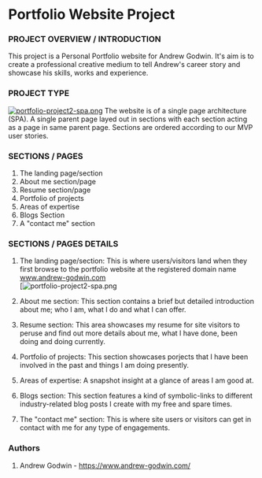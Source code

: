 # Portfolio Website Project
### PROJECT OVERVIEW / INTRODUCTION
This project is a Personal Portfolio website for Andrew Godwin. It's aim is to create a professional creative medium to tell Andrew's career story and showcase his skills, works and experience.

### PROJECT TYPE
[![portfolio-project2-spa.png](https://i.postimg.cc/L6x7g6Dm/portfolio-project2-spa.png)](https://postimg.cc/0bJZLvh4)
The website is of a single page architecture (SPA). A single parent page layed out in sections with each section acting as a page in same parent page. Sections are ordered according to our MVP user stories.

### SECTIONS / PAGES
1. The landing page/section
2. About me section/page
3. Resume section/page
4. Portfolio of projects
5. Areas of expertise
6. Blogs Section
7. A "contact me" section

### SECTIONS / PAGES DETAILS
1. The landing page/section: This is where users/visitors land when they first browse to the portfolio website at the registered domain name www.andrew-godwin.com  
[![portfolio-project2-spa.png]()

2. About me section: This section contains a brief but detailed introduction about me; who I am, what I do and what  I can offer.  
3. Resume section: This area showcases my resume for site visitors to peruse and find out more details about me, what I have done, been doing and doing currently.  
4. Portfolio of projects: This section showcases porjects that I have been involved in the past and things I am doing presently.  
5. Areas of expertise: A snapshot insight at a glance of areas I am good at.  
6. Blogs section: This section features a kind of symbolic-links to different industry-related blog posts I create with my free and spare times.  
7. The "contact me" section: This is where site users or visitors can get in contact with me for any type of engagements.  

### Authors
1. Andrew Godwin - https://www.andrew-godwin.com/  
